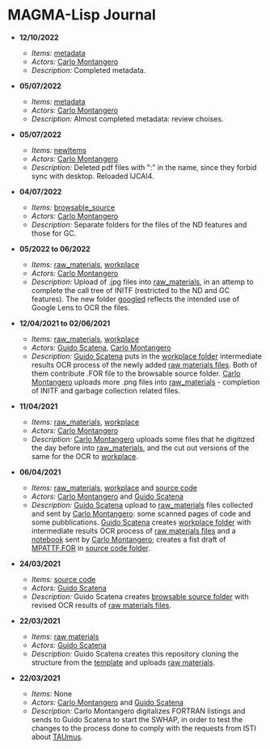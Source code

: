 # MAGMA-Lisp Journal

* **12/10/2022** 
  * *Items:* [metadata](../metadata/) 
  * *Actors:* [Carlo Montangero](../metadata/actors.md#carlo_montangero) 
  * *Description:* Completed metadata.

* **05/07/2022** 
  * *Items:* [metadata](../metadata/) 
  * *Actors:* [Carlo Montangero](../metadata/actors.md#carlo_montangero) 
  * *Description:* Almost completed metadata: review choises.

* **05/07/2022** 
  * *Items:* [newItems](../additional_materials/newItems/) 
  * *Actors:* [Carlo Montangero](../metadata/actors.md#carlo_montangero) 
  * *Description:* Deleted pdf files with ":" in the name, since they forbid sync with desktop. Reloaded IJCAI4.

* **04/07/2022** 
  * *Items:* [browsable_source](../browsable_source/) 
  * *Actors:* [Carlo Montangero](../metadata/actors.md#carlo_montangero) 
  * *Description:* Separate folders for the files of the ND features and those for GC.

* **05/2022 to 06/2022** 
  * *Items:* [raw_materials](../raw_materials/), [workplace](../workplace/) 
  * *Actors:* [Carlo Montangero](../metadata/actors.md#carlo_montangero) 
  * *Description:* Upload of .jpg files into [raw_materials](../raw_materials/), in an attemp to complete the call tree of INITF (restricted to the ND and GC features). The new folder [googled](../workplace/googled) reflects the intended use of Google Lens to OCR the files. 

* **12/04/2021 to 02/06/2021** 
  * *Items:* [raw_materials](../raw_materials/), [workplace](../workplace/) 
  * *Actors:* [Guido Scatena](../metadata/actors.md#guido_scatena), [Carlo Montangero](../metadata/actors.md#carlo_montangero) 
  * *Description:* [Guido Scatena](../metadata/actors.md#guido_scatena) puts in the [workplace folder](../workplace/) intermediate results OCR process of the newly added [raw materials files](../raw_materials/). Both of them contribute .FOR file to the browsable source folder. [Carlo Montangero](../metadata/actors.md#carlo_montangero) uploads more .png files into [raw_materials](../raw_materials/) - completion of INITF and garbage collection related files.

* **11/04/2021** 
  * *Items:* [raw_materials](../raw_materials/), [workplace](../workplace/) 
  * *Actors:* [Carlo Montangero](../metadata/actors.md#carlo_montangero) 
  * *Description:* [Carlo Montangero](../metadata/actors.md#carlo_montangero) uploads some files that he digitized the day before into [raw_materials](../raw_materials/), and the cut out versions of the same for the OCR to [workplace](../workplace/).

* **06/04/2021** 
  * *Items:* [raw_materials](../raw_materials/), [workplace](../workplace/) and [source code](../browsable_source/)
  * *Actors:* [Carlo Montangero](../metadata/actors.md#carlo_montangero) and [Guido Scatena](../metadata/actors.md#guido_scatena)  
  * *Description:* [Guido Scatena](../metadata/actors.md#guido_scatena) upload to [raw_materials](../raw_materials/) files collected and sent by [Carlo Montangero](../metadata/actors.md#carlo_montangero): some scanned pages of code and some pubblications. [Guido Scatena](../metadata/actors.md#guido_scatena) creates [workplace folder](../workplace/) with intermediate results OCR process of [raw materials files](../raw_materials/) and a [notebook](https://github.com/Unipisa/MAGMA-Lisp-Workbench/blob/master/workplace/NOTES.md) sent by [Carlo Montangero](../metadata/actors.md#carlo_montangero); creates a fist draft of [MPATTF.FOR](https://github.com/Unipisa/MAGMA-Lisp-Workbench/blob/master/browsable_source/MPATTF.FOR) in [source code folder](../browsable_source/). 

* **24/03/2021** 
  * *Items:* [source code](../browsable_source/)
  * *Actors:* [Guido Scatena](../metadata/actors.md#guido_scatena) 
  * *Description:* Guido Scatena creates [browsable source folder](../browsable_source/) with revised OCR results of [raw materials files](../raw_materials/).

* **22/03/2021** 
  * *Items:* [raw materials](../raw_materials/)
  * *Actors:* [Guido Scatena](../metadata/actors.md#guido_scatena) 
  * *Description:* Guido Scatena creates this repository  cloning the structure from the [template](https://github.com/Unipisa/SWHAP-TEMPLATE) and uploads [raw materials](../raw_materials/).

* **22/03/2021** 
  * *Items:* None
  * *Actors:* [Carlo Montangero](../metadata/actors.md#carlo_montangero) and [Guido Scatena](../metadata/actors.md#guido_scatena) 
  * *Description:* Carlo Montangero digitalizes FORTRAN listings and sends to Guido Scatena to start the SWHAP, in order to test the changes to the process done to comply with the requests from ISTI about [TAUmus](https://github.com/Unipisa/TAUmus). 
